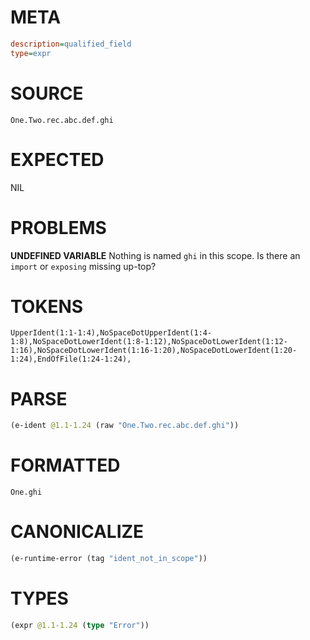 # META
~~~ini
description=qualified_field
type=expr
~~~
# SOURCE
~~~roc
One.Two.rec.abc.def.ghi
~~~
# EXPECTED
NIL
# PROBLEMS
**UNDEFINED VARIABLE**
Nothing is named `ghi` in this scope.
Is there an `import` or `exposing` missing up-top?

# TOKENS
~~~zig
UpperIdent(1:1-1:4),NoSpaceDotUpperIdent(1:4-1:8),NoSpaceDotLowerIdent(1:8-1:12),NoSpaceDotLowerIdent(1:12-1:16),NoSpaceDotLowerIdent(1:16-1:20),NoSpaceDotLowerIdent(1:20-1:24),EndOfFile(1:24-1:24),
~~~
# PARSE
~~~clojure
(e-ident @1.1-1.24 (raw "One.Two.rec.abc.def.ghi"))
~~~
# FORMATTED
~~~roc
One.ghi
~~~
# CANONICALIZE
~~~clojure
(e-runtime-error (tag "ident_not_in_scope"))
~~~
# TYPES
~~~clojure
(expr @1.1-1.24 (type "Error"))
~~~
